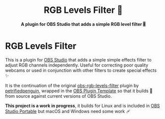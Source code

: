 <h1 align="center">RGB Levels Filter 🌈</h1>
<p align="center">
  <b>A plugin for OBS Studio that adds a simple RGB level filter 🎚️</b>
</p>

# RGB Levels Filter

This is a plugin for [OBS Studio](https://obsproject.com/) that adds a simple
simple effects filter to adjust RGB channels independently. Useful for
correcting poor quality webcams or used in conjunction with other filters to
create special effects ✨

It is the continuation of the original [obs-rgb-levels-filter](https://github.com/petrifiedpenguin/obs-rgb-levels-filter)
plugin by [petrifiedpenguin](https://github.com/petrifiedpenguin), wrapped in
the [OBS Plugin Template](https://github.com/obsproject/obs-plugintemplate) so
that it builds 🧱 from source against current versions of OBS Studio.

**This project is a work in progress**, it builds for Linux and is included in
[OBS Studio Portable](https://github.com/wimpysworld/obs-studio-portable) but
macOS and Windows need some work 🩹
